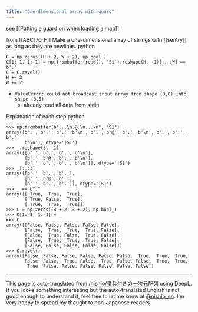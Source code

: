 ```yaml
---
title: "One-dimensional array with guard"
---
```


see  [[Putting a guard on when loading a map]]

from [[ABC170_F]]
Make a one-dimensional array of strings with [[sentry]] as long as they are newlines.
python

```
C = np.zeros((H + 2, W + 2), np.bool_)
C[1:-1, 1:-1] = np.frombuffer(read(), 'S1').reshape(H, -1)[:, :W] == b'.'
C = C.ravel()
H += 2
W += 2
```


- `ValueError: could not broadcast input array from shape (3,0) into shape (3,5)`
    - already read all data from stdin

Explanation of each step
python

```
>>> np.frombuffer(b"...\n.@.\n...\n", "S1")
array([b'.', b'.', b'.', b'\n', b'.', b'@', b'.', b'\n', b'.', b'.', b'.',
       b'\n'], dtype='|S1')
>>> _.reshape(3, -1)
array([[b'.', b'.', b'.', b'\n'],
       [b'.', b'@', b'.', b'\n'],
       [b'.', b'.', b'.', b'\n']], dtype='|S1')
>>> _[:,:3]
array([[b'.', b'.', b'.'],
       [b'.', b'@', b'.'],
       [b'.', b'.', b'.']], dtype='|S1')
>>> _ == b"."
array([[ True,  True,  True],
       [ True, False,  True],
       [ True,  True,  True]])
>>> C = np.zeros((3 + 2, 3 + 2), np.bool_)
>>> C[1:-1, 1:-1] = _
>>> C
array([[False, False, False, False, False],
       [False,  True,  True,  True, False],
       [False,  True, False,  True, False],
       [False,  True,  True,  True, False],
       [False, False, False, False, False]])
>>> C.ravel()
array([False, False, False, False, False, False,  True,  True,  True,
       False, False,  True, False,  True, False, False,  True,  True,
        True, False, False, False, False, False, False])
```


---
This page is auto-translated from [/nishio/番兵付きの一次元配列](https://scrapbox.io/nishio/番兵付きの一次元配列) using DeepL. If you looks something interesting but the auto-translated English is not good enough to understand it, feel free to let me know at [@nishio_en](https://twitter.com/nishio_en). I'm very happy to spread my thought to non-Japanese readers.